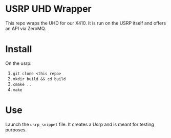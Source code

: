 # USRP UHD Wrapper

This repo wraps the UHD for our X410. It is run on the USRP itself and offers an API via ZeroMQ.

# Install

On the usrp:

1. `git clone <this repo>`
2. `mkdir build && cd build`
3. `cmake ..`
4. `make`

# Use

Launch the `usrp_snippet` file. It creates a Usrp and is meant for testing purposes. 